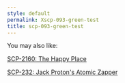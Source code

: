 ```yaml
---
style: default
permalink: Xscp-093-green-test
title: scp-093-green-test
---
```

You may also like:

[SCP-2160: The Happy Place](http://scp-wiki.net/scp-2160)

[SCP-232: Jack Proton's Atomic Zapper](http://scp-wiki.net/scp-232)
